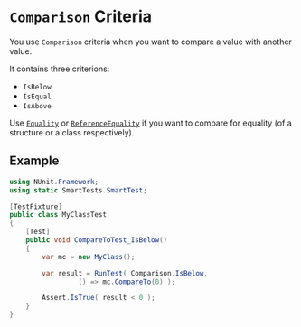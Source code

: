 # `Comparison` Criteria

You use `Comparison` criteria when you want to compare a value with another value.

It contains three criterions:

* `IsBelow`
* `IsEqual`
* `IsAbove`

Use [`Equality`](Equality.md) or [`ReferenceEquality`](ReferenceEquality.md) if you want to compare for equality (of a structure or a class respectively).

## Example

```C#
using NUnit.Framework;
using static SmartTests.SmartTest;

[TestFixture]
public class MyClassTest
{
    [Test]
    public void CompareToTest_IsBelow()
    {
        var mc = new MyClass();

        var result = RunTest( Comparison.IsBelow,
                 () => mc.CompareTo(0) );

        Assert.IsTrue( result < 0 );
    }
}
```
